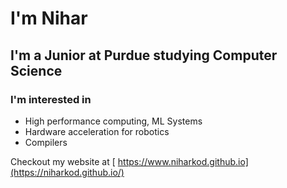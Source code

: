 # I'm Nihar 
## I'm a Junior at Purdue studying Computer Science
### I'm interested in
- High performance computing, ML Systems
- Hardware acceleration for robotics 
- Compilers

Checkout my website at [ https://www.niharkod.github.io](https://niharkod.github.io/)
